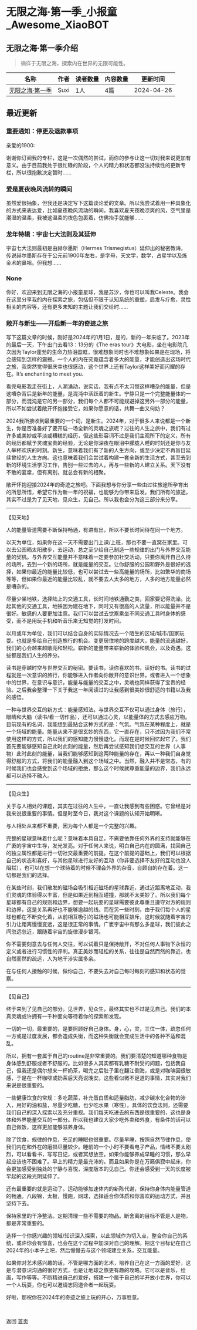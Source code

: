# 无限之海·第一季_小报童_Awesome_XiaoBOT

## 无限之海·第一季介绍
> 徜徉于无限之海，探索内在世界的无限可能性。  
  


|名称|作者|读者数量|内容数量|更新时间|
|---|---|---|---|---|
|[无限之海·第一季](https://xiaobot.net/p/icebluesea?refer=0b133df9-27dc-423b-8101-639049001c13)|Suxi|1人|4篇|2024-04-26|

## 最近更新
### 重要通知：停更及退款事项

亲爱的1900:

谢谢你订阅我的专栏，这是一次偶然的尝试，而你的参与让这一切对我来说更加有意义。由于目前我处于很忙碌的阶段，个人的精力和状态都没法持续性的更新专栏，所以很抱歉决定暂时......

### 爱是夏夜晚风流转的瞬间

虽然爱很抽象，但我还是决定写下这篇谈论爱的文章。所以我尝试着用一种具象化的方式来表达爱，比如夏夜晚风流动的瞬间。我喜欢夏天夜晚凉爽的风，空气里是潮湿的温柔，我被这温柔的夜色包裹着，仿佛抬手就能够......

### 龙年特辑：宇宙七大法则及其延伸

宇宙七大法则最初是由赫尔墨斯（Hermes
Trismegistus）延伸出的秘密教诲，传说赫尔墨斯存在于公元前1900年左右，是字母，天文学，数学，占星学以及炼金术的鼻祖。但我想......

### None

你好，欢迎来到无限之海的小报童星球，我是苏汐，你也可以叫我Celeste。我会在这里分享我的内在探索之旅，包括但不限于认知系统的重塑，启发与疗愈，灵性相关的内容等，还有更多未知的主题让我们交给时......

### 敞开与新生——开启新一年的奇迹之旅

写下这篇文章的时候，刚好是2024年的1月1日，是的，新的一年来临了。2023年的最后一天，下午出门去看13：13分的《The eras
tour》大电影，坐在电影院几次因为Taylor蓬勃的生命力热泪盈眶，很难想象同时也不难想象如果是在现场，将会感知到怎样的震撼。一个人的内在究竟蕴含着多大的能量，才能创造出这场时代之旅，我突然觉得很庆幸也很感动，这个世界上还有Taylor这样美好而闪耀的存在。It’s
enchanting to meet you.



看完电影我走在街上，人潮涌动，说实话，我有点不太习惯这样嘈杂的能量，但是这嘈杂背后是新年的能量，是混沌中活跃着的新生。宁静只是一个完整能量体的一部分，而混沌是它的另一部分，我们每个人都不可能规避掉这另外一部分的能量，所以不如尝试着敞开怀抱接受它，如果你愿意的话，共舞一曲又何妨？



2024我所接收到最重要的一个词，是新生。2024年，对于很多人来说都是一个新生，你是否准备好了要开启一场全新的灵魂之旅呢？过往的人生之旅中，我们有过许多或美妙或平淡或糟糕的经历，但这些形容词不过是我们主观所下的定义，所有的经历都赋予灵魂宝贵的经验，无论是你深夜在眼泪中朦胧入睡的时刻还是你与友人举杯欢庆的时刻。新生，意味着我们有了新的人生方向，或至少决定不再盲目延续曾经的人生方向。这也意味着我们会尝试着构建一套全新的生活方式，甚至去到新的环境生活学习工作，告别一些过去的人，再与一些新的人建立关系。天下没有不散的宴席，但有离别，就总会有新的相聚。



敞开怀抱迎接2024年的奇迹之旅吧。下面我想与你分享一些由过往旅途所孕育出的所思所悟，希望它作为新一年的祝福，也能够为你带来启发。我们所有的旅途，其实不过是为了见天地，见众生，见自己。所以我也会分为这三部分来分享。



* * *

【见天地】



人的能量管道需要不断保持畅通，有进有出，所以不要长时间待在同一个地方。



以天为单位，如果你在这一天不需要出门上课/上班，那也不要一直窝在家里。可以去公园晒太阳散步，去运动，总之至少给自己制造一些规律的出门与外界交互能量的契机。与外界交互能量并不意味着一定要参加社交活动，只要你离开自己久待的场所，去到一个新的场所，就是能量的交互。让你舒服的公园和野外是很好的选择，如果你最近的能量比较低，也可以尝试去一些高能量的场所，比如繁华的商场等等，但如果你最近的能量比较乱，就不要去人太多的地方，人多的地方能量必然是嘈杂的。



尽量少坐地铁，选择陆上的交通工具，长时间地铁通勤之类，回家要记得洗澡。比起其他的交通工具，地铁因为建在地下，同时又有很高的人流量，所以能量并不是很好。敏感的人要更加注意。我们可以尝试去觉察乘坐不同交通工具时身体的感受，而不是用玩手机和听音乐来无知觉的打发时间。



以月或年为单位，我们可以结合自身的实际情况去一个陌生的区域/城市/国家玩耍。也就是多给自己创造旅行的机会。变更居住地的跨度越大，能量的流通越好，我们的心会越来越敞亮和轻松。崭新的能量带来崭新的体验和机会，以及奇遇。这些都是我们人生的养分。



读书是穿越时空与世界交互的秘密。要读书，读你喜欢的书，读好的书。读书的过程就是一次意识的旅行，你能够进入作者向你敞开的意识世界，或者进入一个想象中的世界，在意识与意识，能量与能量的交互之中，灵魂也同样获得了宝贵的经验。之后我会整理一下关于我这一年阅读过的让我感到很美妙很舒适的书籍以及我的感悟。



一种与世界交互的新方式：能量感知法。与世界交互不仅可以通过身体（旅行），眼睛和大脑（读书/看一切作品），还可以通过心灵，以能量体的方式去感应万物。目前现有的名词，我能想到最贴合这种方式的是：气氛。气氛在某种程度上，就是一个场域的能量。能量从来不是很玄妙的东西，它一直存在，只不过因为我们不常使用这样的方式，所以我们的感知能力慢慢退化。而现在是时候回忆起它了。我们首先要能够感知自己此时此刻的能量，然后再尝试感知我们想交互的世界（人事物）此时此刻的能量，当我们能够感知到这两种能量的存在，再以一种我们自身觉得舒服的方式，将我们的能量融入到这个场域之中。当然，融入并不是常态，有的时候我们也会感受到这个场域的拒绝，那么这个时候就尊重能量的边界，我们永远都可以选择不融入。



* * *

【见众生】



关于与人相处的课题，其实在过往的人生中，一直让我感到有些困惑。它曾经是对我来说很重要的事情。但是时至今日，我对这个课题的认知开始明晰。



与人相处从来都不重要，因为每个人都是一个完整的兴趣。



完整的星球意味着什么呢？意味着本具自足，不需要依靠任何外界的支持就能够在广袤的宇宙中生存，发光发亮。对于任何人来说，明白自己内在的圆满，找回自己的独立属性都是进行一切社交最重要的前提。在这个前提的基础上，我们可以根据自己的状态和喜好，与其他星球进行友好的互动（你非要选择不友好的互动也没人阻拦），也可以在想一个球待着的时候不理会外界的杂音，自顾自的存在着。这一切都是我们的选择。



在某些时刻，我们散发的磁场会吸引相近磁场的星球靠近，通过近距离地互动，我们灵魂的体验得以丰富，但是如果近到相互碰撞，那就不太美妙了。所以我们每个星球都有自己的规则和边界，想要一起玩耍的星球需要彼此尊重且遵守对方的规则和边界，这是关系再好也不能够逾越的线。而在另一些时刻，由于我们每个人的星球也都在不断变化着，从前相互吸引的磁场也可能相互排斥，这时候就随着宇宙的引力让距离慢慢变远，这是很正常的事情。广袤宇宙中有那么多星球，我们彼此之间忽远忽近，跟随着宇宙的旋律漫步银河。



你不需要刻意去与任何人交往，可以试着只是保持敞开，不对任何人事物下永恒的定义或者进行习惯性的评判。真正美妙而轻松的关系，往往是自然而然的靠近，也自然而然的疏远，人为地干涉实属多余。



在与任何人接触的时候，做你自己，不要失去对自己每时每刻的感知和状态的觉察。



* * *

【见自己】



终于来到了见自己的部分。见世界，见众生，最终其实也不过是见自己。我们的本真灵魂或许拥有一千种面向等待着你的探索和发现。



一切的一切，最重要的，是要照顾好自己身体。身，心，灵，三位一体，疏忽任何一方或是过度发展，都会造成失衡，而这种失衡就会变成生活中的各种不适和混乱。



所以，拥有一套属于自己的routine是非常重要的。我们要清楚的知道哪种食物是身体感到舒服或者不舒服的。比如很多人其实都有乳糖不耐受的问题，包括我自己，但我还是偶尔想来一杯奶茶，喝完之后肚子里在翻江倒海，或是对咖啡因很敏感，于是在一杯咖啡或奶茶后天亮说晚安。这些看似微不足道的事情，其实对我们来说是很重要的。



一些健康饮食的常规：多吃蔬菜，补充蛋白质和适量脂肪，减少碳水化合物的涉入，用好的油和盐，尽量少吃糖，也少吃水果（寒性）。具体的饮食法则，还需要我们自己的深入探索以及充分重视。我们每天吃进去的东西是很重要的，这也是身体和外界能量交互的一部分。所以我也建议大家少吃外卖和外食，有条件的话可以自己做饭，这样更加能够滋养身体。



除了饮食，规律的作息，充足的睡眠也很重要。尽量早睡，按照自然节律作息，使我们内在和外在的磨损尽量较少。睡前的一个小时不要看电子产品，情绪不要太剧烈，可以看看书，写写日记，或者冥想放空。如果你能够养成早睡的习惯，那么早起应该也不困难了。早上的精力是最充沛的。而且如果你是在万籁俱寂中起床，你会更加感受到独处的宁静与喜悦，深度版本的见自己。你还会感受到一天的长度被早起的这段光阴延伸了。



还有最重要的就是运动了。运动能够加速体内的新陈代谢，保持你身体内能量管道的畅通。八段锦，太极，慢跑，网球，选择适合你体质和你喜欢的运动方式，并且坚持下去。



保持家里的干净整洁。定期清理一些不需要的物品。断舍离的目标不管是人是物，都是非常重要的。



选择一个你感兴趣的领域/知识深入探索，以此领域作为切入点，整合你自己的系统，或许你会有惊喜，也会在这个过程中加深对自己的理解。把这个目标记在自己2024年的小本子上吧，然后慢慢去与这个领域建立关系，交互能量。



如果你对艺术感兴趣的话，不管是哪方面的艺术，培养自己在这一方面的爱好，这是与潜意识沟通的很好方式，也是让地球之旅更有趣的攻略。它可以是音乐，绘画，写作等等。不断精进自己的爱好，搭建一个属于自己的半开放小世界，你可以一个人玩耍，你也可以邀请志同道合者一起玩耍。





好啦，那祝你在2024年的奇迹之旅上玩的开心，万事胜意。








<a href="https://github.com/Reno9527/awesome-xiaobot" style="color: white; text-decoration: none;">awesome-xiaobot</a>

返回 [首页](../README.md)
